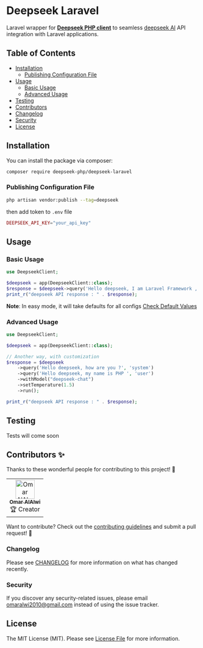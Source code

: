 # Deepseek Laravel

Laravel wrapper for **[Deepseek PHP client](https://github.com/deepseek-php/deepseek-php-client)** to seamless [deepseek AI](https://www.deepseek.com) API integration with Laravel applications.

## Table of Contents

- [Installation](#installation)
  - [Publishing Configuration File](#publishing-configuration-file)
- [Usage](#usage)
  - [Basic Usage](#basic-usage)
  - [Advanced Usage](#advanced-usage)
- [Testing](#testing)
- [Contributors](#contributors-)
- [Changelog](#changelog)
- [Security](#security)
- [License](#license)

## Installation

You can install the package via composer:

```bash
composer require deepseek-php/deepseek-laravel
```

### Publishing Configuration File

```bash
php artisan vendor:publish --tag=deepseek
```
then add token to `.env` file
```php
DEEPSEEK_API_KEY="your_api_key"
```

## Usage

### Basic Usage

```php
use DeepseekClient;

$deepseek = app(DeepseekClient::class);
$response = $deepseek->query('Hello deepseek, I am Laravel Framework , how are you Today ^_^ ?')->run();
print_r("deepseek API response : " . $response);
```

**Note**: In easy mode, it will take defaults for all configs [Check Default Values](https://github.com/deepseek-php/deepseek-php-client/blob/master/src/Enums/Configs/DefaultConfigs.php)

### Advanced Usage

```php
use DeepseekClient;

$deepseek = app(DeepseekClient::class);

// Another way, with customization
$response = $deepseek
    ->query('Hello deepseek, how are you ?', 'system')
    ->query('Hello deepseek, my name is PHP ', 'user')
    ->withModel("deepseek-chat")
    ->setTemperature(1.5)
    ->run();

print_r("deepseek API response : " . $response);
```

## Testing

Tests will come soon

## Contributors ✨

Thanks to these wonderful people for contributing to this project! 💖

<table>
  <tr>
    <td align="center">
      <a href="https://github.com/omaralalwi">
        <img src="https://avatars.githubusercontent.com/u/25439498?v=4" width="50px;" alt="Omar AlAlwi"/>
        <br />
        <sub><b>Omar AlAlwi</b></sub>
      </a>
      <br />
      🏆 Creator
    </td>
    <!-- Contributors -->
  </tr>
</table>

Want to contribute? Check out the [contributing guidelines](./CONTRIBUTING.md) and submit a pull request! 🚀

### Changelog

Please see [CHANGELOG](CHANGELOG.md) for more information on what has changed recently.

### Security

If you discover any security-related issues, please email [omaralwi2010@gmail.com](mailto:omaralwi2010@gmail.com) instead of using the issue tracker.

## License

The MIT License (MIT). Please see [License File](LICENSE.md) for more information.
